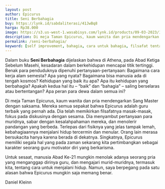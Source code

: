 ```yaml
---
layout: post
author: Epicurus
title: Seni Berbahagia
buy: https://lynk.id/sabdaliterasi/41JwBq8
harga: Rp38.000
image: https://s3.us-west-1.wasabisys.com/lynk.id/products/09-03-2023/1678363356411_9855344
description: Di meja Taman Epicurus, kaum wanita dan pria mendengarkan Sang Master dengan saksama. Mereka semua sepakat bahwa Epicurus adalah guru terbaik yang per
permalink: /seni-berbahagia/
keyword: [self improvement, bahagia, cara untuk bahagia, filsafat tentang kebahagiaan, kebahagiaan epicurus, ebook epicureanisme, basabasi]
---
```

<p>Dalam buku <strong>Seni Berbahagia</strong> dijelaskan bahwa di Athena, pada Abad Ketiga Sebelum Masehi, kesadaran dalam berkehidupan mencapai titik tertinggi. Benak para penduduknya dipenuhi pertanyaan-pertanyaan: Bagaimana cara kerja alam semesta? Apa yang nyata? Bagaimana bisa manusia ada di tengah kosmos? Kehidupan yang baik itu apa? Apa itu kehidupan yang berbahagia? Apakah kedua hal itu – “baik” dan “bahagia” – saling berselaras atau bertentangan? Apa peran para dewa dalam semua ini?</p><p>Di meja Taman Epicurus, kaum wanita dan pria mendengarkan Sang Master dengan saksama. Mereka semua sepakat bahwa Epicurus adalah guru terbaik yang pernah ada. Dia telah memikirkan filsafatnya masak-masak, fokus pada diskusinya dengan sesama. Dia menyambut pertanyaan para muridnya, sabar dengan kesalahpahaman mereka, dan menolerir pandangan yang berbeda. Terlepas dari fisiknya yang jelas tampak lemah, kebahagiaannya menjalani hidup tercermin dan menular. Orang lain merasa bersukacita hanya karena berada di dekatnya. Singkatnya, Epicurus memiliki segala hal yang pada zaman sekarang kita pertimbangkan sebagai karakter seorang guru motivator diri yang berkarisma.</p><p>Untuk sesaat, manusia Abad Ke-21 mungkin menolak adanya seorang pria yang menganggap dirinya guru, dan mengajari murid-muridnya, termasuk kita, tentang cara untuk menjalani hidup. Namun, saya berpegang pada satu alasan bahwa Epicurus mungkin saja memang benar.</p><p>Daniel Kleinn</p>
